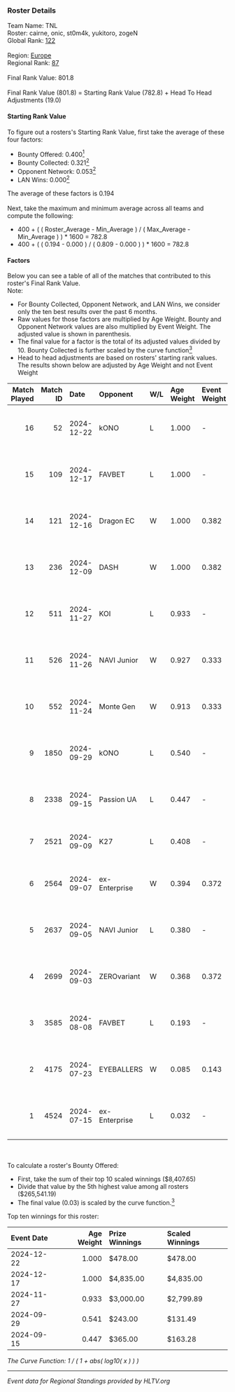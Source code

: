 ### Roster Details<br />
Team Name: TNL<br />
Roster: cairne, onic, st0m4k, yukitoro, zogeN<br />
Global Rank: [122](../../standings_global_2025_01_06.md)<br />
<br />
Region: [Europe]( ../../standings_europe_2025_01_06.md)<br />
Regional Rank: [87]( ../../standings_europe_2025_01_06.md)<br />
<br />
Final Rank Value:  801.8<br />
<br />
Final Rank Value (801.8) = Starting Rank Value (782.8) + Head To Head Adjustments (19.0)<br />

#### Starting Rank Value<br />
To figure out a rosters's Starting Rank Value, first take the average of these four factors:<br />
- Bounty Offered: 0.400[<sup>1</sup>](#table2)
- Bounty Collected: 0.321[<sup>2</sup>](#table1)
- Opponent Network: 0.053[<sup>2</sup>](#table1)
- LAN Wins: 0.000[<sup>2</sup>](#table1)

The average of these factors is 0.194<br />
<br />
Next, take the maximum and minimum average across all teams and compute the following:<br />
- 400 + ( ( Roster_Average - Min_Average ) / ( Max_Average - Min_Average ) ) * 1600 = 782.8
- 400 + ( ( 0.194 - 0.000 ) / ( 0.809 - 0.000 ) ) * 1600 = 782.8


#### Factors<br />
Below you can see a table of all of the matches that contributed to this roster's Final Rank Value.<br />
Note:<br />

- For Bounty Collected, Opponent Network, and LAN Wins, we consider only the ten best results over the past 6 months.
- Raw values for those factors are multiplied by Age Weight. Bounty and Opponent Network values are also multiplied by Event Weight. The adjusted value is shown in parenthesis.
- The final value for a factor is the total of its adjusted values divided by 10. Bounty Collected is further scaled by the curve function[<sup>3</sup>](#curveFunction)
- Head to head adjustments are based on rosters' starting rank values. The results shown below are adjusted by Age Weight and not Event Weight
<span id="table1"></span><br />


| Match Played | Match ID | Date       | Opponent      | W/L | Age Weight | Event Weight | Bounty Collected | Opponent Network | LAN Wins  | H2H Adj. | Roster                                 |
| -: | -: | :- | :- | :- | :- | :- | :- | :- | :- | -: | :- |
|           16 |       52 | 2024-12-22 | kONO          | L   | 1.000      | -            | -                | -                | -         |   -13.52 | cairne, onic, st0m4k, yukitoro, zogeN  |
|           15 |      109 | 2024-12-17 | FAVBET        | L   | 1.000      | -            | -                | -                | -         |   -10.61 | cairne, onic, st0m4k, yukitoro, zogeN  |
|           14 |      121 | 2024-12-16 | Dragon EC     | W   | 1.000      | 0.382        | 0.009 (0.003)    | 0.044 (0.017)    | 0 (0.000) |     9.51 | cairne, onic, st0m4k, yukitoro, zogeN  |
|           13 |      236 | 2024-12-09 | DASH          | W   | 1.000      | 0.382        | 0.005 (0.002)    | 0.042 (0.016)    | 0 (0.000) |    10.96 | cairne, onic, st0m4k, yukitoro, zogeN  |
|           12 |      511 | 2024-11-27 | KOI           | L   | 0.933      | -            | -                | -                | -         |    -9.24 | cairne, onic, st0m4k, yukitoro, zogeN  |
|           11 |      526 | 2024-11-26 | NAVI Junior   | W   | 0.927      | 0.333        | 0.191 (0.059)    | 1.000 (0.309)    | 0 (0.000) |    25.00 | cairne, onic, st0m4k, yukitoro, zogeN  |
|           10 |      552 | 2024-11-24 | Monte Gen     | W   | 0.913      | 0.333        | 0.036 (0.011)    | 0.508 (0.155)    | 0 (0.000) |    17.84 | cairne, onic, st0m4k, yukitoro, zogeN  |
|            9 |     1850 | 2024-09-29 | kONO          | L   | 0.540      | -            | -                | -                | -         |    -5.48 | cairne, Ganginho, onic, st0m4k, zogeN  |
|            8 |     2338 | 2024-09-15 | Passion UA    | L   | 0.447      | -            | -                | -                | -         |    -1.65 | cairne, Ganginho, onic, st0m4k, zogeN  |
|            7 |     2521 | 2024-09-09 | K27           | L   | 0.408      | -            | -                | -                | -         |    -9.54 | Ganginho, jR, onic, st0m4k, zogeN      |
|            6 |     2564 | 2024-09-07 | ex-Enterprise | W   | 0.394      | 0.372        | 0.011 (0.002)    | 0.216 (0.032)    | 0 (0.000) |     7.70 | Ganginho, onic, remorse, st0m4k, zogeN |
|            5 |     2637 | 2024-09-05 | NAVI Junior   | L   | 0.380      | -            | -                | -                | -         |    -2.25 | Ganginho, onic, remorse, st0m4k, zogeN |
|            4 |     2699 | 2024-09-03 | ZEROvariant   | W   | 0.368      | 0.372        | 0.000 (0.000)    | 0.000 (0.000)    | 0 (0.000) |     1.22 | Ganginho, onic, remorse, st0m4k, zogeN |
|            3 |     3585 | 2024-08-08 | FAVBET        | L   | 0.193      | -            | -                | -                | -         |    -1.89 | Ganginho, onic, remorse, st0m4k, zogeN |
|            2 |     4175 | 2024-07-23 | EYEBALLERS    | W   | 0.085      | 0.143        | 0.015 (0.000)    | 0.434 (0.005)    | 0 (0.000) |     1.32 | Ganginho, onic, remorse, st0m4k, zogeN |
|            1 |     4524 | 2024-07-15 | ex-Enterprise | L   | 0.032      | -            | -                | -                | -         |    -0.36 | Ganginho, onic, remorse, st0m4k, zogeN |

<br />
<span id="table2"></span><br />
To calculate a roster's Bounty Offered:<br />

- First, take the sum of their top 10 scaled winnings ($8,407.65)
- Divide that value by the 5th highest value among all rosters ($265,541.19)
- The final value (0.03) is scaled by the curve function.[<sup>3</sup>](#curveFunction)

Top ten winnings for this roster:<br />

| Event Date | Age Weight | Prize Winnings | Scaled Winnings |
| :- | -: | :- | :- |
| 2024-12-22 |      1.000 | $478.00        | $478.00         |
| 2024-12-17 |      1.000 | $4,835.00      | $4,835.00       |
| 2024-11-27 |      0.933 | $3,000.00      | $2,799.89       |
| 2024-09-29 |      0.541 | $243.00        | $131.49         |
| 2024-09-15 |      0.447 | $365.00        | $163.28         |


<span id="curveFunction"></span>_The Curve Function: 1 / ( 1 + abs( log10( x ) ) )_<br />

---
_Event data for Regional Standings provided by HLTV.org_<br />
